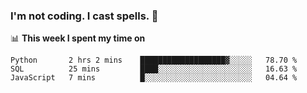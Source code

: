 ### I'm not coding. I cast spells. 🎩

📊 **This week I spent my time on**
<!--START_SECTION:waka-->
```text
Python       2 hrs 2 mins    ███████████████████▓░░░░░   78.70 % 
SQL          25 mins         ████░░░░░░░░░░░░░░░░░░░░░   16.63 % 
JavaScript   7 mins          █░░░░░░░░░░░░░░░░░░░░░░░░   04.64 % 
```
<!--END_SECTION:waka-->

